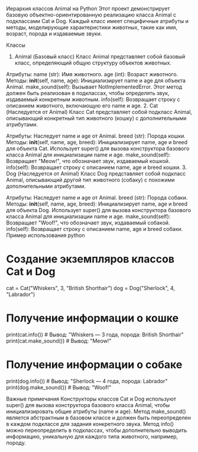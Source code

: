 Иерархия классов Animal на Python
Этот проект демонстрирует базовую объектно-ориентированную реализацию класса Animal с подклассами Cat и Dog. Каждый класс имеет специфичные атрибуты и методы, моделирующие характеристики животных, такие как имя, возраст, порода и издаваемые звуки.

Классы
  1. Animal (Базовый класс)
  Класс Animal представляет собой базовый класс, определяющий общую структуру объектов животных.

Атрибуты:
  name (str): Имя животного.
  age (int): Возраст животного.
Методы:
  __init__(self, name, age): Инициализирует name и age для объекта Animal.
  make_sound(self): Вызывает NotImplementedError. Этот метод должен быть реализован в подклассах, чтобы определять звук, издаваемый конкретным животным.
  info(self): Возвращает строку с описанием животного, включающую его name и age.
2. Cat (Наследуется от Animal)
  Класс Cat представляет собой подкласс Animal, описывающий конкретный тип животного (кошку) с дополнительными атрибутами.

Атрибуты:
  Наследует name и age от Animal.
  breed (str): Порода кошки.
Методы:
  __init__(self, name, age, breed): Инициализирует name, age и breed для объекта Cat. Использует super() для вызова конструктора базового класса Animal для инициализации name и age.
  make_sound(self): Возвращает "Meow!", что обозначает звук, издаваемый кошкой.
  info(self): Возвращает строку с описанием name, age и breed кошки.
3. Dog (Наследуется от Animal)
  Класс Dog представляет собой подкласс Animal, описывающий другой тип животного (собаку) с похожими дополнительными атрибутами.

Атрибуты:
  Наследует name и age от Animal.
  breed (str): Порода собаки.
Методы:
  __init__(self, name, age, breed): Инициализирует name, age и breed для объекта Dog. Использует super() для вызова конструктора базового класса Animal для инициализации name и age.
  make_sound(self): Возвращает "Woof!", что обозначает звук, издаваемый собакой.
  info(self): Возвращает строку с описанием name, age и breed собаки.
Пример использования
python

  # Создание экземпляров классов Cat и Dog
  cat = Cat("Whiskers", 3, "British Shorthair")
  dog = Dog("Sherlock", 4, "Labrador")

  # Получение информации о кошке
  print(cat.info())       # Вывод: "Whiskers — 3 года, порода: British Shorthair"
  print(cat.make_sound())  # Вывод: "Meow!"

  # Получение информации о собаке
  print(dog.info())       # Вывод: "Sherlock — 4 года, порода: Labrador"
  print(dog.make_sound())  # Вывод: "Woof!"

  Важные примечания
Конструкторы классов Cat и Dog используют super() для вызова конструктора базового класса Animal, чтобы инициализировать общие атрибуты (name и age).
Метод make_sound() является абстрактным в базовом классе и должен быть переопределен в каждом подклассе для задания конкретного звука.
Метод info() можно переопределить в подклассах, чтобы дополнительно выводить информацию, уникальную для каждого типа животного, например, породу.
